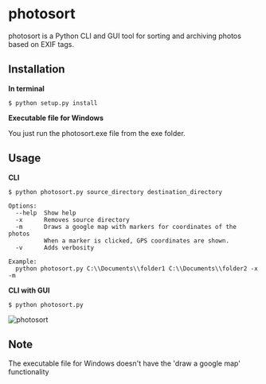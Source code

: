 # photosort

photosort is a Python CLI and GUI tool for sorting and archiving photos based on EXIF tags.

## Installation

**In terminal**

```
$ python setup.py install
```

**Executable file for Windows**

You just run the photosort.exe file from the exe folder.

## Usage

**CLI**

```
$ python photosort.py source_directory destination_directory

Options:
  --help  Show help
  -x      Removes source directory
  -m      Draws a google map with markers for coordinates of the photos
          When a marker is clicked, GPS coordinates are shown.
  -v      Adds verbosity

Example:
  python photosort.py C:\\Documents\\folder1 C:\\Documents\\folder2 -x -m
```
**CLI with GUI**

```
$ python photosort.py
```

![photosort](https://user-images.githubusercontent.com/39188731/69559441-3ec24f00-0faa-11ea-88b8-4ab85d618802.png)

## Note

The executable file for Windows doesn't have the 'draw a google map' functionality
